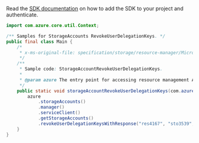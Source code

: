 Read the [SDK documentation](https://github.com/Azure/azure-sdk-for-java/blob/azure-resourcemanager_2.11.0/sdk/resourcemanager/azure-resourcemanager/README.md) on how to add the SDK to your project and authenticate.

```java
import com.azure.core.util.Context;

/** Samples for StorageAccounts RevokeUserDelegationKeys. */
public final class Main {
    /*
     * x-ms-original-file: specification/storage/resource-manager/Microsoft.Storage/stable/2021-04-01/examples/StorageAccountRevokeUserDelegationKeys.json
     */
    /**
     * Sample code: StorageAccountRevokeUserDelegationKeys.
     *
     * @param azure The entry point for accessing resource management APIs in Azure.
     */
    public static void storageAccountRevokeUserDelegationKeys(com.azure.resourcemanager.AzureResourceManager azure) {
        azure
            .storageAccounts()
            .manager()
            .serviceClient()
            .getStorageAccounts()
            .revokeUserDelegationKeysWithResponse("res4167", "sto3539", Context.NONE);
    }
}
```
